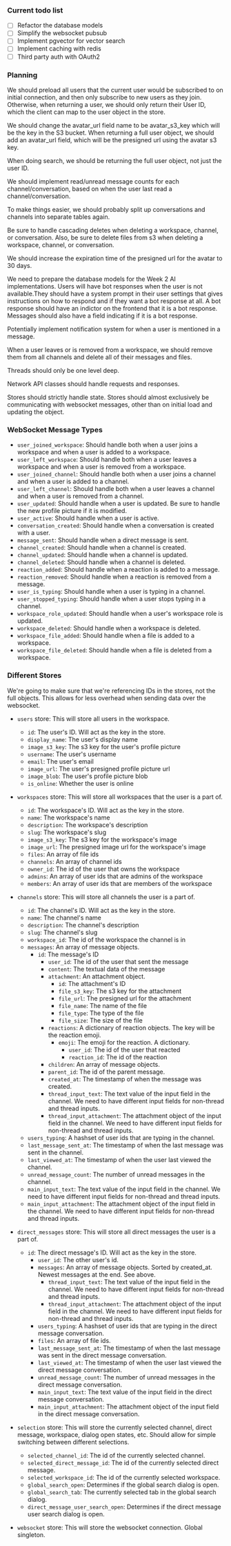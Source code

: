 ### Current todo list

- [ ] Refactor the database models
- [ ] Simplify the websocket pubsub
- [ ] Implement pgvector for vector search
- [ ] Implement caching with redis
- [ ] Third party auth with OAuth2

### Planning

We should preload all users that the current user would be subscribed to on initial connection,
and then only subscribe to new users as they join. Otherwise, when returning a user, we should
only return their User ID, which the client can map to the user object in the store.

We should change the avatar_url field name to be avatar_s3_key which will be the key in the S3 bucket.
When returning a full user object, we should add an avatar_url field, which will be the presigned url using the avatar s3 key.

When doing search, we should be returning the full user object, not just the user ID.

We should implement read/unread message counts for each channel/conversation, based on when the user last read a channel/conversation.

To make things easier, we should probably split up conversations and channels into separate tables again.

Be sure to handle cascading deletes when deleting a workspace, channel, or conversation. Also, be sure to delete files from s3 when deleting a workspace, channel, or conversation.

We should increase the expiration time of the presigned url for the avatar to 30 days.

We need to prepare the database models for the Week 2 AI implementations. Users will have bot responses when the user is not available.They should have a system prompt in their user settings that gives instructions on how to respond and if they want a bot response at all. A bot response should have an indictor on the frontend that it is a bot response. Messages should also have a field indicating if it is a bot response.

Potentially implement notification system for when a user is mentioned in a message.

When a user leaves or is removed from a workspace, we should remove them from all channels and delete all of their messages and files.

Threads should only be one level deep.

Network API classes should handle requests and responses.

Stores should strictly handle state. Stores should almost exclusively be communicating with websocket messages, other than on initial load and updating the object.

### WebSocket Message Types

- `user_joined_workspace`: Should handle both when a user joins a workspace and when a user is added to a workspace.
- `user_left_workspace`: Should handle both when a user leaves a workspace and when a user is removed from a workspace.
- `user_joined_channel`: Should handle both when a user joins a channel and when a user is added to a channel.
- `user_left_channel`: Should handle both when a user leaves a channel and when a user is removed from a channel.
- `user_updated`: Should handle when a user is updated. Be sure to handle the new profile picture if it is modified.
- `user_active`: Should handle when a user is active.
- `conversation_created`: Should handle when a conversation is created with a user.
- `message_sent`: Should handle when a direct message is sent.
- `channel_created`: Should handle when a channel is created.
- `channel_updated`: Should handle when a channel is updated.
- `channel_deleted`: Should handle when a channel is deleted.
- `reaction_added`: Should handle when a reaction is added to a message.
- `reaction_removed`: Should handle when a reaction is removed from a message.
- `user_is_typing`: Should handle when a user is typing in a channel.
- `user_stopped_typing`: Should handle when a user stops typing in a channel.
- `workspace_role_updated`: Should handle when a user's workspace role is updated.
- `workspace_deleted`: Should handle when a workspace is deleted.
- `workspace_file_added`: Should handle when a file is added to a workspace.
- `workspace_file_deleted`: Should handle when a file is deleted from a workspace.

### Different Stores

We're going to make sure that we're referencing IDs in the stores, not the full objects.
This allows for less overhead when sending data over the websocket.

- `users` store: This will store all users in the workspace.

  - `id`: The user's ID. Will act as the key in the store.
  - `display_name`: The user's display name
  - `image_s3_key`: The s3 key for the user's profile picture
  - `username`: The user's username
  - `email`: The user's email
  - `image_url`: The user's presigned profile picture url
  - `image_blob`: The user's profile picture blob
  - `is_online`: Whether the user is online

- `workspaces` store: This will store all workspaces that the user is a part of.

  - `id`: The workspace's ID. Will act as the key in the store.
  - `name`: The workspace's name
  - `description`: The workspace's description
  - `slug`: The workspace's slug
  - `image_s3_key`: The s3 key for the workspace's image
  - `image_url`: The presigned image url for the workspace's image
  - `files`: An array of file ids
  - `channels`: An array of channel ids
  - `owner_id`: The id of the user that owns the workspace
  - `admins`: An array of user ids that are admins of the workspace
  - `members`: An array of user ids that are members of the workspace

- `channels` store: This will store all channels the user is a part of.

  - `id`: The channel's ID. Will act as the key in the store.
  - `name`: The channel's name
  - `description`: The channel's description
  - `slug`: The channel's slug
  - `workspace_id`: The id of the workspace the channel is in
  - `messages`: An array of message objects.
    - `id`: The message's ID
      - `user_id`: The id of the user that sent the message
      - `content`: The textual data of the message
      - `attachment`: An attachment object.
        - `id`: The attachment's ID
        - `file_s3_key`: The s3 key for the attachment
        - `file_url`: The presigned url for the attachment
        - `file_name`: The name of the file
        - `file_type`: The type of the file
        - `file_size`: The size of the file
      - `reactions`: A dictionary of reaction objects. The key will be the reaction emoji.
        - `emoji`: The emoji for the reaction. A dictionary.
          - `user_id`: The id of the user that reacted
          - `reaction_id`: The id of the reaction
      - `children`: An array of message objects.
      - `parent_id`: The id of the parent message.
      - `created_at`: The timestamp of when the message was created.
      - `thread_input_text`: The text value of the input field in the channel. We need to have different input fields for non-thread and thread inputs.
      - `thread_input_attachment`: The attachment object of the input field in the channel. We need to have different input fields for non-thread and thread inputs.
  - `users_typing`: A hashset of user ids that are typing in the channel.
  - `last_message_sent_at`: The timestamp of when the last message was sent in the channel.
  - `last_viewed_at`: The timestamp of when the user last viewed the channel.
  - `unread_message_count`: The number of unread messages in the channel.
  - `main_input_text`: The text value of the input field in the channel. We need to have different input fields for non-thread and thread inputs.
  - `main_input_attachment`: The attachment object of the input field in the channel. We need to have different input fields for non-thread and thread inputs.

- `direct_messages` store: This will store all direct messages the user is a part of.

  - `id`: The direct message's ID. Will act as the key in the store.
    - `user_id`: The other user's id.
    - `messages`: An array of message objects. Sorted by created_at. Newest messages at the end. See above.
      - `thread_input_text`: The text value of the input field in the channel. We need to have different input fields for non-thread and thread inputs.
      - `thread_input_attachment`: The attachment object of the input field in the channel. We need to have different input fields for non-thread and thread inputs.
    - `users_typing`: A hashset of user ids that are typing in the direct message conversation.
    - `files`: An array of file ids.
    - `last_message_sent_at`: The timestamp of when the last message was sent in the direct message conversation.
    - `last_viewed_at`: The timestamp of when the user last viewed the direct message conversation.
    - `unread_message_count`: The number of unread messages in the direct message conversation.
    - `main_input_text`: The text value of the input field in the direct message conversation.
    - `main_input_attachment`: The attachment object of the input field in the direct message conversation.

- `selection` store: This will store the currently selected channel, direct message, workspace, dialog open states, etc. Should allow for simple switching between different selections.

  - `selected_channel_id`: The id of the currently selected channel.
  - `selected_direct_message_id`: The id of the currently selected direct message.
  - `selected_workspace_id`: The id of the currently selected workspace.
  - `global_search_open`: Determines if the global search dialog is open.
  - `global_search_tab`: The currently selected tab in the global search dialog.
  - `direct_message_user_search_open`: Determines if the direct message user search dialog is open.

- `websocket` store: This will store the websocket connection. Global singleton.
